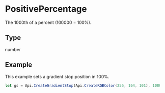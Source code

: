 # PositivePercentage

The 1000th of a percent (100000 = 100%).

## Type

number



## Example

This example sets a gradient stop position in 100%.

```javascript editor-pptx
let gs = Api.CreateGradientStop(Api.CreateRGBColor(255, 164, 101), 100000);
```
